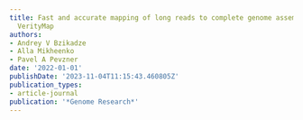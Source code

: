 ```yaml
---
title: Fast and accurate mapping of long reads to complete genome assemblies with
  VerityMap
authors:
- Andrey V Bzikadze
- Alla Mikheenko
- Pavel A Pevzner
date: '2022-01-01'
publishDate: '2023-11-04T11:15:43.460805Z'
publication_types:
- article-journal
publication: '*Genome Research*'
---
```

